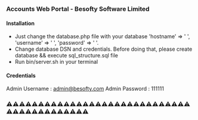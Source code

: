 <h3>Accounts Web Portal - Besofty Software Limited</h3>

#### Installation
<ul>
    <li>Just change the database.php file with your database 'hostname' => ' ', 'username' => ' ', 'password' => ' '.</li>
    <li>Change database DSN and credentials. Before doing that, please create database && execute sql_structure.sql file</li>
    <li> Run bin/server.sh in your terminal</li>
</ul>

#### Credentials
Admin Username : admin@besofty.com Admin Password : 111111

### :warning::warning::warning::warning::warning::warning::warning::warning::warning::warning::warning::warning::warning::warning::warning::warning::warning::warning::warning::warning::warning::warning::warning::warning::warning::warning::warning::warning::warning::warning::warning::warning::warning::warning::warning::warning::warning::warning::warning::warning::warning::warning:
